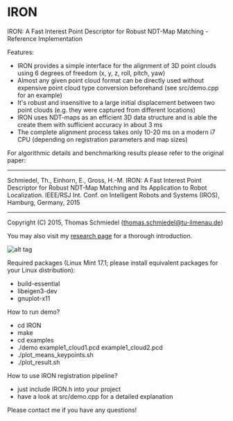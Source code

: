 # IRON
IRON: A Fast Interest Point Descriptor for Robust NDT-Map Matching - Reference Implementation

Features:
- IRON provides a simple interface for the alignment of 3D point clouds using 6 degrees of freedom (x, y, z, roll, pitch, yaw)
- Almost any given point cloud format can be directly used without expensive point cloud type conversion beforehand (see src/demo.cpp for an example)
- It's robust and insensitive to a large initial displacement between two point clouds (e.g. they were captured from different locations)
- IRON uses NDT-maps as an efficient 3D data structure and is able the create them with sufficient accuracy in about 3 ms
- The complete alignment process takes only 10-20 ms on a modern i7 CPU (depending on registration parameters and map sizes)

For algorithmic details and benchmarking results please refer to the original paper:
*************************************************************************************************************
Schmiedel, Th., Einhorn, E., Gross, H.-M.
IRON: A Fast Interest Point Descriptor for Robust NDT-Map Matching and Its Application to Robot Localization.
IEEE/RSJ Int. Conf. on Intelligent Robots and Systems (IROS), Hamburg, Germany, 2015
*************************************************************************************************************
Copyright (C) 2015, Thomas Schmiedel (thomas.schmiedel@tu-ilmenau.de)

You may also visit my [research page](http://research.thomas-schmiedel.com/?page_id=35) for a thorough introduction.
 
![alt tag](https://raw.github.com/thoschm/IRON/master/img/img1.png)
 
Required packages (Linux Mint 17.1; please install equivalent packages for your Linux distribution):
- build-essential
- libeigen3-dev 
- gnuplot-x11 


How to run demo?
- cd IRON
- make
- cd examples
- ./demo example1_cloud1.pcd example1_cloud2.pcd
- ./plot_means_keypoints.sh
- ./plot_result.sh


How to use IRON registration pipeline?
- just include IRON.h into your project
- have a look at src/demo.cpp for a detailed explanation


Please contact me if you have any questions!

